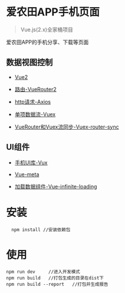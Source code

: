 # 爱农田APP手机页面

> Vue.js(2.x)全家桶项目

爱农田APP的手机分享、下载等页面

## 数据视图控制

-	[Vue2](http://cn.vuejs.org/guide/)

-	[路由-VueRouter2](http://router.vuejs.org/zh-cn/index.html)

-	[http请求-Axios](https://github.com/mzabriskie/axios)

-	[单项数据流-Vuex](http://vuex.vuejs.org/zh-cn/index.html)

-	[VueRouter和Vuex流同步-Vuex-router-sync](https://github.com/vuejs/vuex-router-sync)

## UI组件

-	[手机UI库-Vux](https://vux.li/#/)

-	[Vue-meta](https://github.com/declandewet/vue-meta)

-	[加载数据组件-Vue-infinite-loading](https://peachscript.github.io/vue-infinite-loading/#!/slots)

# 安装
```
  npm install //安装依赖包
```

# 使用
```
npm run dev     //进入开发模式
npm run build   //打包生成的目录在dist下
npm run build --report   //打包并生成报告
```